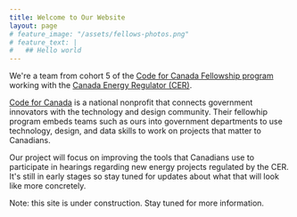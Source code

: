 ```yaml
---
title: Welcome to Our Website
layout: page
# feature_image: "/assets/fellows-photos.png"
# feature_text: |
#   ## Hello world
---
```


We're a team from cohort 5 of the [Code for Canada Fellowship program](https://codefor.ca/fellowship/) working with the [Canada Energy Regulator (CER)](https://www.cer-rec.gc.ca).

[Code for Canada](https://codefor.ca) is a national nonprofit that connects government innovators with the technology and design community. Their fellowhip program embeds teams such as ours into government departments to use technology, design, and data skills to work on projects that matter to Canadians.

Our project will focus on improving the tools that Canadians use to participate in hearings regarding new energy projects regulated by the CER. It's still in early stages so stay tuned for updates about what that will look like more concretely.

Note: this site is under construction. Stay tuned for more information.